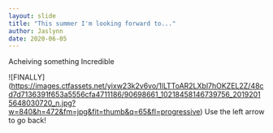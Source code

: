 ```yaml
---
layout: slide
title: "This summer I'm looking forward to..."
author: Jaslynn
date: 2020-06-05
---
```


Acheiving something Incredible

![FINALLY]
(https://images.ctfassets.net/yixw23k2v6vo/1lLTToAR2LXbl7hOKZEL2Z/48cd7d7136391f653a5556cfa4711186/90698661_10218458146739756_20192015648030720_n.jpg?w=840&h=472&fm=jpg&fit=thumb&q=65&fl=progressive)
Use the left arrow to go back!
